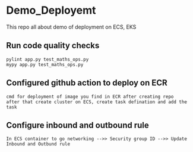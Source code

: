 # Demo_Deployemt
This repo all about demo of deployment on ECS, EKS

## Run code quality checks
```
pylint app.py test_maths_ops.py
mypy app.py test_maths_ops.py
```

## Configured github action to deploy on ECR
```
cmd for deployment of image you find in ECR after creating repo
after that create cluster on ECS, create task defination and add the task
```
## Configure inbound and outbound rule
```
In ECS container to go networking -->> Security group ID -->> Update Inbound and Outbund rule
```



